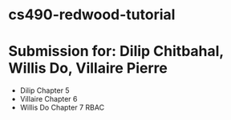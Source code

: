 # cs490-redwood-tutorial
# Submission for: Dilip Chitbahal, Willis Do, Villaire Pierre
- Dilip Chapter 5
- Villaire Chapter 6
- Willis Do Chapter 7 RBAC
